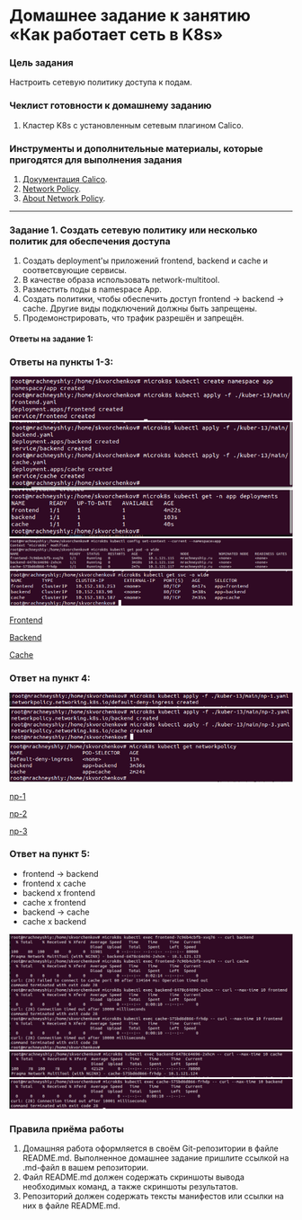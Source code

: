 # Домашнее задание к занятию «Как работает сеть в K8s»

### Цель задания

Настроить сетевую политику доступа к подам.

### Чеклист готовности к домашнему заданию

1. Кластер K8s с установленным сетевым плагином Calico.

### Инструменты и дополнительные материалы, которые пригодятся для выполнения задания

1. [Документация Calico](https://www.tigera.io/project-calico/).
2. [Network Policy](https://kubernetes.io/docs/concepts/services-networking/network-policies/).
3. [About Network Policy](https://docs.projectcalico.org/about/about-network-policy).

-----

### Задание 1. Создать сетевую политику или несколько политик для обеспечения доступа

1. Создать deployment'ы приложений frontend, backend и cache и соответсвующие сервисы.
2. В качестве образа использовать network-multitool.
3. Разместить поды в namespace App.
4. Создать политики, чтобы обеспечить доступ frontend -> backend -> cache. Другие виды подключений должны быть запрещены.
5. Продемонстрировать, что трафик разрешён и запрещён.

#### Ответы на задание 1:

### Ответы на пункты 1-3:

![](pic/1.png)
![](pic/2.png)
![](pic/3.png)
![](pic/4.png)
![](pic/5.png)

[Frontend](main/frontend.yaml) 

[Backend](main/backend.yaml)

[Cache](main/cache.yaml)

### Ответ на пункт 4:

![](pic/6.png)
![](pic/7.png)
![](pic/8.png)

[np-1](main/np-1.yaml)

[np-2](main/np-1.yaml)

[np-3](main/np-1.yaml)

### Ответ на пункт 5:

- frontend -> backend 
- frontend x cache
- backend x frontend
- cache x frontend 
- backend -> cache
- cache x backend 

![](pic/9.png)
![](pic/10.png)
![](pic/11.png)

### Правила приёма работы

1. Домашняя работа оформляется в своём Git-репозитории в файле README.md. Выполненное домашнее задание пришлите ссылкой на .md-файл в вашем репозитории.
2. Файл README.md должен содержать скриншоты вывода необходимых команд, а также скриншоты результатов.
3. Репозиторий должен содержать тексты манифестов или ссылки на них в файле README.md.